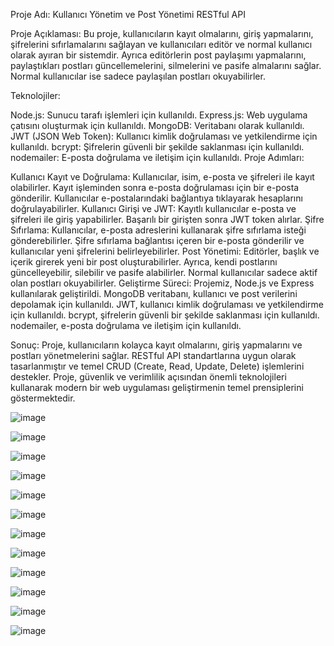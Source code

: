Proje Adı: Kullanıcı Yönetim ve Post Yönetimi RESTful API

Proje Açıklaması: Bu proje, kullanıcıların kayıt olmalarını, giriş yapmalarını, şifrelerini sıfırlamalarını sağlayan 
ve kullanıcıları editör ve normal kullanıcı olarak ayıran bir sistemdir.
 Ayrıca editörlerin post paylaşımı yapmalarını, paylaştıkları postları güncellemelerini, silmelerini ve pasife almalarını sağlar.
 Normal kullanıcılar ise sadece paylaşılan postları okuyabilirler.

Teknolojiler:

Node.js: Sunucu tarafı işlemleri için kullanıldı.
Express.js: Web uygulama çatısını oluşturmak için kullanıldı.
MongoDB: Veritabanı olarak kullanıldı.
JWT (JSON Web Token): Kullanıcı kimlik doğrulaması ve yetkilendirme için kullanıldı.
bcrypt: Şifrelerin güvenli bir şekilde saklanması için kullanıldı.
nodemailer: E-posta doğrulama ve iletişim için kullanıldı.
Proje Adımları:

Kullanıcı Kayıt ve Doğrulama: Kullanıcılar, isim, e-posta ve şifreleri ile kayıt olabilirler.
Kayıt işleminden sonra e-posta doğrulaması için bir e-posta gönderilir. Kullanıcılar e-postalarındaki bağlantıya tıklayarak hesaplarını doğrulayabilirler.
Kullanıcı Girişi ve JWT: Kayıtlı kullanıcılar e-posta ve şifreleri ile giriş yapabilirler. Başarılı bir girişten sonra JWT token alırlar.
Şifre Sıfırlama: Kullanıcılar, e-posta adreslerini kullanarak şifre sıfırlama isteği gönderebilirler.
Şifre sıfırlama bağlantısı içeren bir e-posta gönderilir ve kullanıcılar yeni şifrelerini belirleyebilirler.
Post Yönetimi: Editörler, başlık ve içerik girerek yeni bir post oluşturabilirler.
Ayrıca, kendi postlarını güncelleyebilir, silebilir ve pasife alabilirler. Normal kullanıcılar sadece aktif olan postları okuyabilirler.
Geliştirme Süreci: Projemiz, Node.js ve Express kullanılarak geliştirildi. MongoDB veritabanı, kullanıcı ve post verilerini depolamak için kullanıldı.
JWT, kullanıcı kimlik doğrulaması ve yetkilendirme için kullanıldı. bcrypt, şifrelerin güvenli bir şekilde saklanması için kullanıldı.
nodemailer, e-posta doğrulama ve iletişim için kullanıldı.

Sonuç: Proje, kullanıcıların kolayca kayıt olmalarını, giriş yapmalarını ve postları yönetmelerini sağlar.
RESTful API standartlarına uygun olarak tasarlanmıştır ve temel CRUD (Create, Read, Update, Delete) işlemlerini destekler.
Proje, güvenlik ve verimlilik açısından önemli teknolojileri kullanarak modern bir web uygulaması geliştirmenin temel prensiplerini göstermektedir.

![image](https://github.com/erdgn34/PostSharingApp/assets/116517667/978ccd5b-55e9-4601-877d-4ebdaca5b66f)

![image](https://github.com/erdgn34/PostSharingApp/assets/116517667/432fc075-b3eb-40ea-9267-4c282564e266)

![image](https://github.com/erdgn34/PostSharingApp/assets/116517667/757b4910-f94c-444c-a60c-b328a4152aac)

![image](https://github.com/erdgn34/PostSharingApp/assets/116517667/98282930-d9f1-4479-89d7-b60793f7fea2)

![image](https://github.com/erdgn34/PostSharingApp/assets/116517667/b01f0dcd-1441-41c7-a07d-0e062dbbea74)

![image](https://github.com/erdgn34/PostSharingApp/assets/116517667/e35775a4-b531-4235-9c4d-6ff215f7e867)

![image](https://github.com/erdgn34/PostSharingApp/assets/116517667/e64df352-18e3-42cd-b7ee-8c9daa8d70db)

![image](https://github.com/erdgn34/PostSharingApp/assets/116517667/5a9e6b62-177b-4822-a980-71ea00771e03)

![image](https://github.com/erdgn34/PostSharingApp/assets/116517667/d1441566-c88a-4ce0-bf60-2f48f32a4226)

![image](https://github.com/erdgn34/PostSharingApp/assets/116517667/ab35a087-fbbc-4166-91e9-ab5801ee6721)

![image](https://github.com/erdgn34/PostSharingApp/assets/116517667/8d5e27c6-08f1-47d7-a850-2a37971ebdd0)

![image](https://github.com/erdgn34/PostSharingApp/assets/116517667/51f4772a-840b-4e8b-9233-367c70ec6184)




